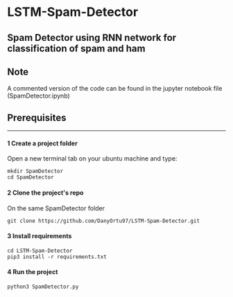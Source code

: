 # LSTM-Spam-Detector
Spam Detector using RNN network for classification of spam and ham
---


## Note

A commented version of the code can be found in the jupyter notebook file (SpamDetector.ipynb)

## Prerequisites 
---

#### 1 Create a project folder
Open a new terminal tab on your ubuntu machine and type:
```
mkdir SpamDetector
cd SpamDetector
```

#### 2 Clone the project's repo

On the same SpamDetector folder 

```
git clone https://github.com/DanyOrtu97/LSTM-Spam-Detector.git
```

#### 3 Install requirements

```
cd LSTM-Spam-Detector
pip3 install -r requirements.txt
```


#### 4 Run the project

```
python3 SpamDetector.py
```
